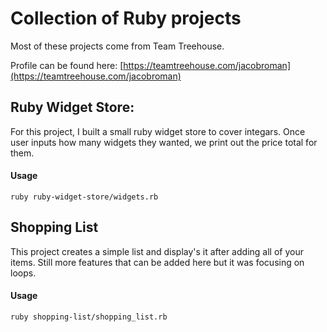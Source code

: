 # Collection of Ruby projects

Most of these projects come from Team Treehouse.

Profile can be found here: [https://teamtreehouse.com/jacobroman](https://teamtreehouse.com/jacobroman)

## Ruby Widget Store:
For this project, I built a small ruby widget store to cover integars. Once user inputs how many widgets they wanted, we print out the price total for them.

#### Usage
``` 
ruby ruby-widget-store/widgets.rb 
```

## Shopping List
This project creates a simple list and display's it after adding all of your items. Still more features that can be added here but it was focusing on loops.

#### Usage
```
ruby shopping-list/shopping_list.rb
```